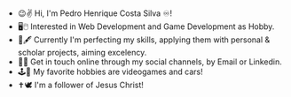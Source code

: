 - 😉✌️ Hi, I'm Pedro Henrique Costa Silva ♾️!
- 🖥️🖱️ Interested in Web Development and Game Development as Hobby.
- 📖🖋️ Currently I'm perfecting my skills, applying them with personal & scholar projects, aiming excelency.
- 📮📡 Get in touch online through my social channels, by Email or Linkedin.
- 🕹️🚗 My favorite hobbies are videogames and cars! 
- ✝️🕊️ I'm a follower of Jesus Christ!
